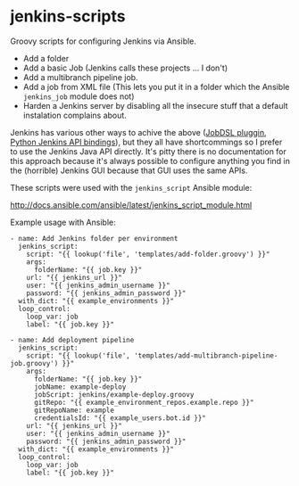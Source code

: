 # jenkins-scripts

Groovy scripts for configuring Jenkins via Ansible.

* Add a folder
* Add a basic Job (Jenkins calls these projects ... I don't)
* Add a multibranch pipeline job.
* Add a job from XML file (This lets you put it in a folder which the Ansible `jenkins_job` module does not)
* Harden a Jenkins server by disabling all the insecure stuff that a default instalation complains about.

Jenkins has various other ways to achive the above ([JobDSL pluggin](https://github.com/jenkinsci/job-dsl-plugin), [Python Jenkins API bindings](https://pypi.python.org/pypi/jenkinsapi)), but they all have shortcommings so I prefer to use the Jenkins Java API directly. It's pitty there is no documentation for this approach because it's always possible to configure anything you find in the (horrible) Jenkins GUI because that GUI uses the same APIs.

These scripts were used with the `jenkins_script` Ansible module:

http://docs.ansible.com/ansible/latest/jenkins_script_module.html

Example usage with Ansible:

```
- name: Add Jenkins folder per environment
  jenkins_script:
    script: "{{ lookup('file', 'templates/add-folder.groovy') }}"
    args:
      folderName: "{{ job.key }}"
    url: "{{ jenkins_url }}"
    user: "{{ jenkins_admin_username }}"
    password: "{{ jenkins_admin_password }}"
  with_dict: "{{ example_environments }}"
  loop_control:
    loop_var: job
    label: "{{ job.key }}"

- name: Add deployment pipeline
  jenkins_script:
    script: "{{ lookup('file', 'templates/add-multibranch-pipeline-job.groovy') }}"
    args:
      folderName: "{{ job.key }}"
      jobName: example-deploy
      jobScript: jenkins/example-deploy.groovy
      gitRepo: "{{ example_environment_repos.example.repo }}"
      gitRepoName: example
      credentialsId: "{{ example_users.bot.id }}"
    url: "{{ jenkins_url }}"
    user: "{{ jenkins_admin_username }}"
    password: "{{ jenkins_admin_password }}"
  with_dict: "{{ example_environments }}"
  loop_control:
    loop_var: job
    label: "{{ job.key }}"
```
